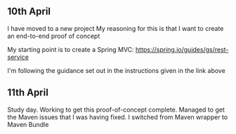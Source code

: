 ## 10th April

I have moved to a new project
My reasoning for this is that I want to create an end-to-end
proof of concept

My starting point is to create a Spring MVC:
https://spring.io/guides/gs/rest-service

I'm following the guidance set out in the instructions given
in the link above

## 11th April
Study day. Working to get this proof-of-concept complete.
Managed to get the Maven issues that I was having fixed.
I switched from Maven wrapper to Maven Bundle